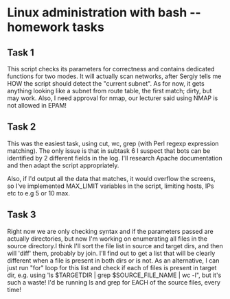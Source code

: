 # Linux administration with bash -- homework tasks
## Task 1
This script checks its parameters for correctness and contains dedicated functions for two modes. It will actually scan networks, after Sergiy tells me HOW the script should detect the "current subnet". As for now, it gets anything looking like a subnet from route table, the first match; dirty, but may work.
Also, I need approval for nmap, our lecturer said using NMAP is not allowed in EPAM!

## Task 2
This was the easiest task, using cut, wc, grep (with Perl regexp expression matching). The only issue is that in subtask 6 I suspect that bots can be identified by 2 different fields in the log. I'll research Apache documentation and then adapt the script appropriately.

Also, if I'd output all the data that matches, it would overflow the screens, so I've implemented MAX_LIMIT variables in the script, limiting hosts, IPs etc to e.g 5 or 10 max.


## Task 3
Right now we are only checking syntax and if the parameters passed are actually directories, but now I'm working on enumerating all files in the source directory.I think I'll sort the file list in source and target dirs, and then will 'diff' them, probably by join. I'll find out to get a list that will be clearly different when a file is present in both dirs or is not.
As an alternative, I can just run "for" loop for this list and check if each of files is present in target dir, e.g. using 'ls $TARGETDIR | grep $SOURCE_FILE_NAME | wc -l", but it's such a waste! I'd be running ls and grep for EACH of the source files, every time! 
